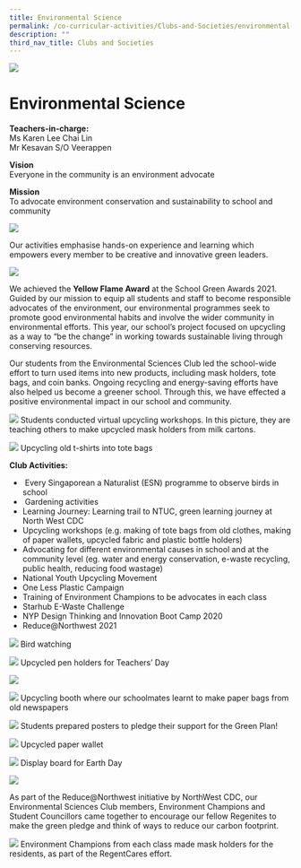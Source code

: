 ```yaml
---
title: Environmental Science
permalink: /co-curricular-activities/Clubs-and-Societies/environmental-science/
description: ""
third_nav_title: Clubs and Societies
---
```

![](/images/environment2-scaled.jpg)

# Environmental Science

**Teachers-in-charge:**   
Ms Karen Lee Chai Lin  
Mr Kesavan S/O Veerappen

**Vision**  
Everyone in the community is an environment advocate

**Mission**   
To advocate environment conservation and sustainability to school and community

![](/images/Environmental-Science-Fun-scaled.jpg)

Our activities emphasise hands-on experience and learning which empowers every member to be creative and innovative green leaders.

![](/images/WhatsApp-Image-2021-09-21.jpeg)

We achieved the **Yellow Flame Award** at the School Green Awards 2021. Guided by our mission to equip all students and staff to become responsible advocates of the environment, our environmental programmes seek to promote good environmental habits and involve the wider community in environmental efforts. This year, our school’s project focused on upcycling as a way to “be the change” in working towards sustainable living through conserving resources.

Our students from the Environmental Sciences Club led the school-wide effort to turn used items into new products, including mask holders, tote bags, and coin banks. Ongoing recycling and energy-saving efforts have also helped us become a greener school. Through this, we have effected a positive environmental impact in our school and community.

![](/images/env1.png)
Students conducted virtual upcycling workshops. In this picture, they are teaching others to make upcycled mask holders from milk cartons.

![](/images/env2-768x1024.jpg)
Upcycling old t-shirts into tote bags

**Club Activities:**

*    Every Singaporean a Naturalist (ESN) programme to observe birds in school
*    Gardening activities
*   Learning Journey: Learning trail to NTUC, green learning journey at North West CDC
*   Upcycling workshops (e.g. making of tote bags from old clothes, making of paper wallets, upcycled fabric and plastic bottle holders)
*   Advocating for different environmental causes in school and at the community level (eg. water and energy conservation, e-waste recycling, public health, reducing food wastage)
*   National Youth Upcycling Movement
*   One Less Plastic Campaign
*   Training of Environment Champions to be advocates in each class
*   Starhub E-Waste Challenge
*   NYP Design Thinking and Innovation Boot Camp 2020
*   Reduce@Northwest 2021

![](/images/env4.jpg)
Bird watching

![](/images/env3-1024x816.jpg)
Upcycled pen holders for Teachers’ Day

![](/images/env6.jpg)

![](/images/env7.jpg)
Upcycling booth where our schoolmates learnt to make paper bags from old newspapers

![](/images/env8-403x1024.png)
Students prepared posters to pledge their support for the Green Plan!

![](/images/env9.jpg)
Upcycled paper wallet

![](/images/env10-1024x931.png)
Display board for Earth Day

![](/images/env11-1024x768.png)

As part of the Reduce@Northwest initiative by NorthWest CDC, our Environmental Sciences Club members, Environment Champions and Student Councillors came together to encourage our fellow Regenites to make the green pledge and think of ways to reduce our carbon footprint.

![](/images/env11-768x1024.jpg)
Environment Champions from each class made mask holders for the residents, as part of the RegentCares effort.